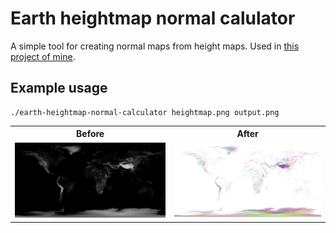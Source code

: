 # Earth heightmap normal calulator

A simple tool for creating normal maps from height maps. Used in [this project of mine](https://github.com/doleckijakub/plane-game).

## Example usage

```console
./earth-heightmap-normal-calculator heightmap.png output.png
```

<table>
  <tr><th>Before</th><th>After</th></tr>
  <tr><td><img src=".github/gebco_08_rev_elev_540x270.png"></td><td><img src=".github/output_540x270.png"></td></tr>
</table>
